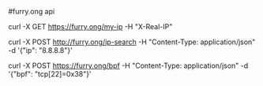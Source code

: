 #furry.ong api

curl -X GET https://furry.ong/my-ip -H "X-Real-IP"

curl -X POST http://furry.ong/ip-search -H "Content-Type: application/json" -d '{"ip": "8.8.8.8"}'

curl -X POST https://furry.ong/bpf -H "Content-Type: application/json" -d '{"bpf": "tcp[22]=0x38"}'
